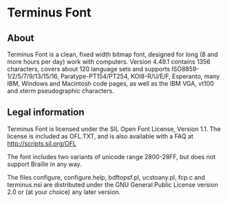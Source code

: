# Terminus Font

## About

Terminus Font is a clean, fixed width bitmap font, designed for long (8 and more hours per day) work with computers. Version 4.49.1 contains 1356 characters, covers about 120 language sets and supports ISO8859-1/2/5/7/9/13/15/16, Paratype-PT154/PT254, KOI8-R/U/E/F, Esperanto, many IBM, Windows and Macintosh code pages, as well as the IBM VGA, vt100 and xterm pseudographic characters.


## Legal information

Terminus Font is licensed under the SIL Open Font License, Version 1.1. The license is included as OFL.TXT, and is also available with a FAQ at http://scripts.sil.org/OFL

The font includes two variants of unicode range 2800-28FF, but does not support Braille in any way.

The files configure, configure.help, bdftopsf.pl, ucstoany.pl, fcp.c and terminus.nsi are distributed under the GNU General Public License version 2.0 or (at your choice) any later version.
